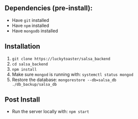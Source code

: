 ## Dependencies (pre-install):
* Have `git` installed
* Have `npm` installed
* Have `mongodb` installed

## Installation
1. `git clone https://luckytoaster/salsa_backend`
2. `cd salsa_backend`
3. `npm install`
4. Make sure `mongod` is running with: `systemctl status mongod`
5. Restore the database: `mongorestore --db=salsa_db ./db_backup/salsa_db`

## Post Install
* Run the server locally with: `npm start`



